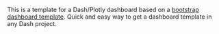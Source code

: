 This is a template for a Dash/Plotly dashboard based on a [bootstrap dashboard template](https://github.com/victorvalentee/bootstrap_dashboard_template).
Quick and easy way to get a dashboard template in any Dash project.